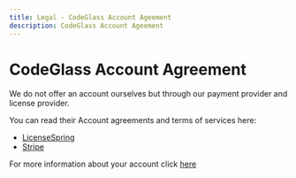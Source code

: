 ```yaml
---
title: Legal - CodeGlass Account Ageement
description: CodeGlass Account Ageement
---
```

# CodeGlass Account Agreement

We do not offer an account ourselves but through our payment provider and license provider.

You can read their Account agreements and terms of services here:

- [LicenseSpring](https://licensespring.com/terms-of-service)
- [Stripe](https://stripe.com/en-nl/customer-portal/legal)


For more information about your account click [here](../Others/Account.md)

